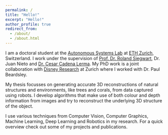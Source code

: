 ```yaml
---
permalink: /
title: "Hello!"
excerpt: "Hello!"
author_profile: true
redirect_from: 
  - /about/
  - /about.html
---
```

I am a doctoral student at the [Autonomous Systems Lab](http://www.asl.ethz.ch/) at [ETH Zurich](https://www.ethz.ch/en.html), Switzerland. I work under the supervision of [Prof. Dr. Roland Siegwart](http://www.asl.ethz.ch/the-lab/people/person-detail.Mjk5ODE=.TGlzdC8yMDI4LDEyMDExMzk5Mjg=.html), Dr. Juan Nieto and [Dr. Cesar Cadena Lerma](http://www.asl.ethz.ch/the-lab/people/person-detail.html?persid=223714). My PhD work is a joint collaboration with [Disney Research](https://www.disneyresearch.com/) at Zurich where I worked with Dr. Paul Beardsley.

My thesis focusses on generating accurate 3D reconstructions of natural structures and environments, like trees and corals, from data captured using robots. I develop algorithms that make use of both colour and depth information from images and try to reconstruct the underlying 3D structure of the object. 

I use various techniques from Computer Vision, Computer Graphics, Machine Learning, Deep Learning and Robotics in my research. For a quick overview check out some of my projects and publications.